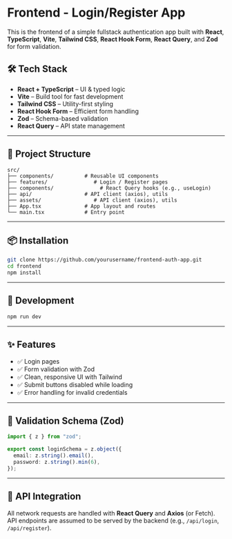 # Frontend - Login/Register App

This is the frontend of a simple fullstack authentication app built with **React**, **TypeScript**, **Vite**, **Tailwind CSS**, **React Hook Form**, **React Query**, and **Zod** for form validation.

## 🛠️ Tech Stack

- **React + TypeScript** – UI & typed logic
- **Vite** – Build tool for fast development
- **Tailwind CSS** – Utility-first styling
- **React Hook Form** – Efficient form handling
- **Zod** – Schema-based validation
- **React Query** – API state management

---

## 📁 Project Structure

```
src/
├── components/          # Reusable UI components
├── features/               # Login / Register pages
├── components/               # React Query hooks (e.g., useLogin)
├── api/                 # API client (axios), utils
├── assets/                 # API client (axios), utils
├── App.tsx              # App layout and routes
└── main.tsx             # Entry point
```

---

## 📦 Installation

```bash
git clone https://github.com/yourusername/frontend-auth-app.git
cd frontend
npm install
```

---

## 🚀 Development

```bash
npm run dev
```

---

## ✨ Features

- ✅ Login pages
- ✅ Form validation with Zod
- ✅ Clean, responsive UI with Tailwind
- ✅ Submit buttons disabled while loading
- ✅ Error handling for invalid credentials

---

## 🧪 Validation Schema (Zod)

```ts
import { z } from "zod";

export const loginSchema = z.object({
  email: z.string().email(),
  password: z.string().min(6),
});
```

---

## 📡 API Integration

All network requests are handled with **React Query** and **Axios** (or Fetch). API endpoints are assumed to be served by the backend (e.g., `/api/login`, `/api/register`).

